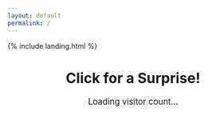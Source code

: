 ```yaml
---
layout: default
permalink: /
---
```


<link rel="shortcut icon" type="image/x-icon" href="{{ "/image/favicon.ico" | prepend: site.baseurl }}">
{% include landing.html %}

<style>
  .page-title {
    text-align: center;
    cursor: pointer;
  }

  /* Styling for the counter display */
  #visitor-counter {
    text-align: center;
    font-size: 1.2em;
    margin-top: 20px;
  }

  .overlay {
    position: fixed;
    top: 0;
    left: 0;
    width: 100%;
    height: 100%;
    background: black;
    opacity: 0;
    pointer-events: none;
    transition: opacity 1s;
    z-index: 10;
  }

  .overlay.active {
    opacity: 1;
    pointer-events: auto;
  }

  #videoContainer {
    display: none;
    position: fixed;
    top: 50%;
    left: 50%;
    transform: translate(-50%, -50%);
    z-index: 20;
  }

  #videoContainer video {
    width: 100%;
    height: auto;
    pointer-events: none;
  }
</style>

<h1 class="page-title">Click for a Surprise!</h1>

<!-- Visitor counter display (integration code from our documentation) -->
<div id="visitor-counter">Loading visitor count...</div>

<div class="overlay"></div>

<div id="videoContainer">
  <div class="video-overlay" style="position: absolute; top: 0; left: 0; width: 150%; height: 150%; z-index: 30;"></div>
  <video id="surpriseVideo" src="/sounds/Edit.mp4"></video>
</div>

<script>
  // Surprise video functionality
  document.querySelector('.page-title').addEventListener('click', function() {
    var overlay = document.querySelector('.overlay');
    var videoContainer = document.getElementById("videoContainer");
    var video = document.getElementById("surpriseVideo");

    overlay.classList.add('active');

    setTimeout(function() {
      videoContainer.style.display = "block";
      video.play();
    }, 1000);

    video.addEventListener('ended', function() {
      location.reload();
    });
  });

  // When the DOM is fully loaded, fetch and display the visitor counter from the API
  document.addEventListener("DOMContentLoaded", function() {
    // Replace 'YOUR_API_KEY' with your actual API key
    const apiKey = '667d60905e9850a61cd91b84ab325590841e9b5c';
    const apiUrl = 'https://api.cptmilk.xyz/visit?api_key=' + apiKey;

    fetch(apiUrl)
      .then(response => response.json())
      .then(data => {
        document.getElementById('visitor-counter').textContent = 'Visitor Count: ' + data.visitor_count;
      })
      .catch(error => {
        console.error('Error fetching visitor count:', error);
        document.getElementById('visitor-counter').textContent = 'Error loading visitor count.';
      });
    
    var attribution = document.getElementById("attribution");
    if (attribution) {
        attribution.style.display = "none";
    }
});  
</script>
